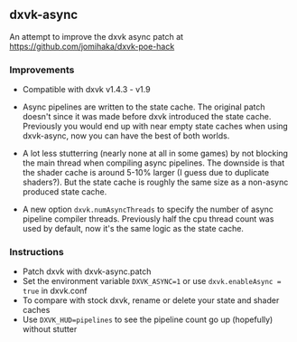 ## dxvk-async
An attempt to improve the dxvk async patch at https://github.com/jomihaka/dxvk-poe-hack

### Improvements

 - Compatible with dxvk v1.4.3 - v1.9

 - Async pipelines are written to the state cache. The original patch doesn't since it was made before dxvk introduced the state cache. Previously you would end up with near empty state caches when using dxvk-async, now you can have the best of both worlds.

 - A lot less stutterring (nearly none at all in some games) by not blocking the main thread when compiling async pipelines. The downside is that the shader cache is around 5-10% larger (I guess due to duplicate shaders?). But the state cache is roughly the same size as a non-async produced state cache.

 - A new option `dxvk.numAsyncThreads` to specify the number of async pipeline compiler threads. Previously half the cpu thread count was used by default, now it's the same logic as the state cache.

### Instructions

* Patch dxvk with dxvk-async.patch
* Set the environment variable `DXVK_ASYNC=1` or use `dxvk.enableAsync = true` in dxvk.conf
* To compare with stock dxvk, rename or delete your state and shader caches
* Use `DXVK_HUD=pipelines` to see the pipeline count go up (hopefully) without stutter
